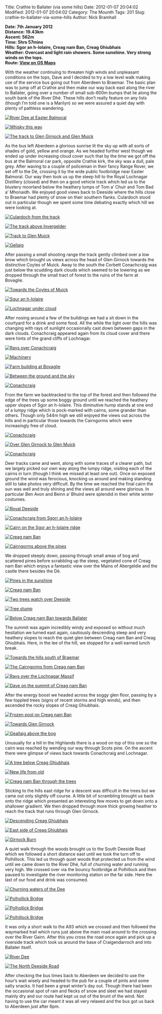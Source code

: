 Title: Crathie to Ballater (via some hills)
Date: 2012-01-07 20:04:02
Modified: 2012-01-07 20:04:02
Category: The Mounth
Tags: 201
Slug: crathie-to-ballater-via-some-hills
Author: Nick Bramhall

**Date: 7th January 2012  
Distance: 19.43km  
Ascent:  562m  
Time: 5hrs 57mins  
Hills: Sgor an h-Iolaire, Creag nam Ban, Creag Ghiubhais  
Weather: Overcast and light rain showers. Some sunshine. Very strong winds on the tops.  
Route: [View on OS Maps](https://www.invertedworld.co.uk/trip/367)**

 

With the weather continuing to threaten high winds and unpleasant conditions on the tops, Dave and I decided to try a low level walk making use of the service bus going out from Aberdeen to Braemar. The basic plan was to jump off at Crathie and then make our way back east along the river to Ballater, going over a number of small sub-600m bumps that lie along the south bank of the River Dhé. These hills don’t really feature on any lists (though I’m told one is a Marilyn) so we were assured a quiet day with plenty of pathless wandering.

<!--more-->

[![River Dee at Easter Balmoral](http://farm8.staticflickr.com/7154/6675346959_f6534cb4cc_b.jpg)](http://www.flickr.com/photos/53725815@N00/6675346959)



[![Whisky this way](http://farm8.staticflickr.com/7006/6675365479_d2c33f28af_b.jpg)](http://www.flickr.com/photos/53725815@N00/6675365479)



[![The track to Glen Girnock and Glen Muick](http://farm8.staticflickr.com/7173/6675377437_52291d06e8_b.jpg)](http://www.flickr.com/photos/53725815@N00/6675377437)

 

As the bus left Aberdeen a glorious sunrise lit the sky up with all sorts of shades of gold, yellow and orange. As we headed further west though we ended up under increasing cloud cover such that by the time we got off the bus at the Balmoral car park, opposite Crathie kirk, the sky was a dull, pale grey. After waving to a couple of policeman in their fancy Range Rover, we set off to the Dé, crossing it by the wide public footbridge near Easter Balmoral. Our way then took us up the steep hill to the Royal Lochnagar Distillery (closed) and then on a good vehicle track which led us to the blustery moorland below the heathery lumps of Tom a’ Chuir and Tom Bad a’ Mhonaidh. We enjoyed good views back to Deeside where the hills close to Braemar had plenty of snow on their southern flanks. Culardoch stood out in particular though we spent some time debating exactly which hill we were looking at.



[![Culardoch from the track](http://farm8.staticflickr.com/7150/6675391445_18172d2c0e_b.jpg)](http://www.flickr.com/photos/53725815@N00/6675391445)



[![The track above Invergelder](http://farm8.staticflickr.com/7147/6675424219_70f48d7021_b.jpg)](http://www.flickr.com/photos/53725815@N00/6675424219)



[![Track to Glen Muick](http://farm8.staticflickr.com/7007/6675547825_113d3f2a43_b.jpg)](http://www.flickr.com/photos/53725815@N00/6675547825)



[![Gellaig](http://farm8.staticflickr.com/7018/6675407723_3d1b6fdd8f_b.jpg)](http://www.flickr.com/photos/53725815@N00/6675407723)

 

After passing a small shooting range the track gently climbed over a low brow which brought us views across the head of Glen Girnock towards the distinctive Coyles of Muick. Away to the south the Corbett Conachcraig was just below the scudding dark clouds which seemed to be lowering as we dropped through the small tract of forest to the ruins of the farm at Bovaglie.



[![Towards the Coyles of Muick](http://farm8.staticflickr.com/7027/6658585593_e3769532b7_b.jpg)](http://www.flickr.com/photos/black_friction/6658585593/)



[![Sgur an h-Iolaire](http://farm8.staticflickr.com/7143/6675574029_68e1d0a00f_b.jpg)](http://www.flickr.com/photos/53725815@N00/6675574029)



[![Lochnagar under cloud](http://farm8.staticflickr.com/7175/6675430957_e2accd4681_b.jpg)](http://www.flickr.com/photos/53725815@N00/6675430957)

 

After nosing around a few of the buildings we had a sit down in the courtyard for a drink and some food. All the while the light over the hills was changing with rays of sunlight occasionally cast down between gaps in the dark clouds. Conachcraig appeared again from its cloud cover and there were hints of the grand cliffs of Lochnagar.



[![Rays over Conachcraig](http://farm8.staticflickr.com/7154/6658671517_6b8e1853c7_b.jpg)](http://www.flickr.com/photos/black_friction/6658671517/)



[![Machinery](http://farm8.staticflickr.com/7003/6675585291_72ba0c1f8d_b.jpg)](http://www.flickr.com/photos/53725815@N00/6675585291)



[![Farm building at Bovaglie](http://farm8.staticflickr.com/7001/6675598807_53da177eb8_b.jpg)](http://www.flickr.com/photos/53725815@N00/6675598807)



[![Between the ground and the sky](http://farm8.staticflickr.com/7150/6654600589_73664cfb71_b.jpg)](http://www.flickr.com/photos/black_friction/6654600589/)



[![Conachcraig](http://farm8.staticflickr.com/7158/6681273785_d4c68b4494_b.jpg)](http://www.flickr.com/photos/53725815@N00/6681273785)

 

From the farm we backtracked to the top of the forest and then followed the edge of the trees up some boggy ground until we reached the heathery upper slopes of Sgor an h-Iolaire. This diminutive hump stands at one end of a lumpy ridge which is pock-marked with cairns, some grander than others. Though only 544m high we still enjoyed the views out across the hills and in particular those towards the Cairngorms which were increasingly free of cloud.



[![Conachcraig](http://farm8.staticflickr.com/7171/6654793713_bcc6815740_b.jpg)](http://www.flickr.com/photos/black_friction/6654793713/)



[![Over Glen Girnock to Glen Muick](http://farm8.staticflickr.com/7023/6681303469_c59b245bb5_b.jpg)](http://www.flickr.com/photos/53725815@N00/6681303469)



[![Conachcraig](http://farm8.staticflickr.com/7003/6681348339_d5e701448c_b.jpg)](http://www.flickr.com/photos/53725815@N00/6681348339)

 

Deer tracks came and went, along with some traces of a clearer path, but we largely picked our own way along the lumpy ridge, visiting each of the cairns in turn (though I think we missed at least one out). Once on exposed ground the wind was ferocious, knocking us around and making standing still to take photos very difficult. By the time we reached the final cairn the sun was well and truly shining and the views all around were glorious. In particular Ben Avon and Beinn a’ Bhuird were splendid in their white winter costumes.



[![Royal Deeside](http://farm8.staticflickr.com/7153/6654411339_f72810ff51_b.jpg)](http://www.flickr.com/photos/black_friction/6654411339/)



[![Conachcraig from Sgorr an h-Iolaire](http://farm8.staticflickr.com/7173/6681375609_3e0ea99670_b.jpg)](http://www.flickr.com/photos/53725815@N00/6681375609)



[![Cairn on the Sgor an h-Iolaire ridge](http://farm8.staticflickr.com/7146/6686793191_6a91237b9d_b.jpg)](http://www.flickr.com/photos/53725815@N00/6686793191)



[![Creag nam Ban](http://farm8.staticflickr.com/7023/6686832815_143e7e9b64_b.jpg)](http://www.flickr.com/photos/53725815@N00/6686832815)



[![Cairngorms above the pines](http://farm8.staticflickr.com/7032/6686937797_7eb5ddc8cc_b.jpg)](http://www.flickr.com/photos/53725815@N00/6686937797)

 

We dropped steeply down, passing through small areas of bog and scattered pines before scrabbling up the steep, vegetated cone of Creag nam Ban which enjoys a fantastic view over the Mains of Abergeldie and the castle there besides the Dé. 



[![Pines in the sunshine](http://farm8.staticflickr.com/7155/6686991313_3b2caeb3a1_b.jpg)](http://www.flickr.com/photos/53725815@N00/6686991313)



[![Creag nam Ban](http://farm8.staticflickr.com/7164/6687002561_0696974845_b.jpg)](http://www.flickr.com/photos/53725815@N00/6687002561)



[![Two trees watch over Deeside](http://farm8.staticflickr.com/7033/6687045243_1994ee24c3_b.jpg)](http://www.flickr.com/photos/53725815@N00/6687045243)



[![Tree stump](http://farm8.staticflickr.com/7031/6687064147_59af41aef8_b.jpg)](http://www.flickr.com/photos/53725815@N00/6687064147)



[![Below Creag nam Ban towards Ballater](http://farm8.staticflickr.com/7155/6687097341_0b8e4e2ed0_b.jpg)](http://www.flickr.com/photos/53725815@N00/6687097341)



The summit was again incredibly windy and exposed so without much hesitation we turned east again, cautiously descending steep and very heathery slopes to reach the quiet glen between Creag nam Ban and Creag Ghiubhais. Here, in the lee of the hill, we stopped for a well earned lunch break.



[![Towards the hills south of Braemar](http://farm8.staticflickr.com/7161/6687129223_55ea3b8137_b.jpg)](http://www.flickr.com/photos/53725815@N00/6687129223)



[![The Cairngorms from Creag nam Ban](http://farm8.staticflickr.com/7030/6687157301_8d747d0a20_b.jpg)](http://www.flickr.com/photos/53725815@N00/6687157301)



[![Rays over the Lochnagar Massif](http://farm8.staticflickr.com/7152/6687171861_6bd00964a4_b.jpg)](http://www.flickr.com/photos/53725815@N00/6687171861)



[![Dave on the summit of Creag nam Ban](http://farm8.staticflickr.com/7144/6687190271_ddf4e1b9d4_b.jpg)](http://www.flickr.com/photos/53725815@N00/6687190271)

 

After the energy boost we headed across the soggy glen floor, passing by a few toppled trees (signs of recent storms and high winds), and then ascended the rocky slopes of Creag Ghiubhais. 



[![Frozen pool on Creag nam Ban](http://farm8.staticflickr.com/7171/6687221269_d51d24dd8b_b.jpg)](http://www.flickr.com/photos/53725815@N00/6687221269)



[![Towards Glen Girnock](http://farm8.staticflickr.com/7023/6687240533_c9e4baabb3_b.jpg)](http://www.flickr.com/photos/53725815@N00/6687240533)



[![Geallaig above the bog](http://farm8.staticflickr.com/7014/6687265013_30958a06bd_b.jpg)](http://www.flickr.com/photos/53725815@N00/6687265013)



Unusually for a hill in the Highlands there is a wood on top of this one so the cairn was reached by wending our way through Scots pine. On the ascent there were glimpse of views back towards Conachcraig and Lochnagar.



[![A tree below Creag Ghiubhais](http://farm8.staticflickr.com/7175/6687269899_f616d5d446_b.jpg)](http://www.flickr.com/photos/53725815@N00/6687269899)



[![New life from old](http://farm8.staticflickr.com/7007/6687283641_dc42f7ee7c_b.jpg)](http://www.flickr.com/photos/53725815@N00/6687283641)



[![Creag nam Ban through the trees](http://farm8.staticflickr.com/7164/6687334087_89f3c6c05b_b.jpg)](http://www.flickr.com/photos/53725815@N00/6687334087)

 

Sticking to the hills east ridge for a descent was difficult in the trees but we came out only slightly off course. A little bit of scrambling brought us back onto the ridge which presented an interesting few moves to get down onto a shallower gradient. We then dropped through more thick growing heather to reach the track that runs through Glen Girnock.



[![Descending Creag Ghiubhais](http://farm8.static.flickr.com/7169/6687362095_b9081b08cf_b.jpg)](http://www.flickr.com/photos/53725815@N00/6687362095)



[![East side of Creag Ghiubhais](http://farm8.staticflickr.com/7029/6687372147_2b2cd32ae0_b.jpg)](http://www.flickr.com/photos/53725815@N00/6687372147)



[![Girnock Burn](http://farm8.static.flickr.com/7016/6687384391_da783dfa03.jpg)](http://www.flickr.com/photos/53725815@N00/6687384391)

 

A quiet walk through the woods brought us to the South Deeside Road which we followed a short distance east until we took the turn off to Polhillock. This led us through quiet woods that protected us from the wind until we came down to the River Dhé, full of churning water and running very high. We crossed over via the bouncy footbridge at Polhillock and then paused to investigate the river monitoring station on the far side. Here the last of our food and drink was consumed.



[![Churning waters of the Dee](http://farm8.staticflickr.com/7027/6687395345_f0e4f1b0f8_b.jpg)](http://www.flickr.com/photos/53725815@N00/6687395345)



[![Polhollick Bridge](http://farm8.staticflickr.com/7171/6659498807_f54dcb009f_b.jpg)](http://www.flickr.com/photos/53725815@N00/6659498807)



[![Polhollick Bridge](http://farm8.staticflickr.com/7158/6659517715_3f44396400_b.jpg)](http://www.flickr.com/photos/53725815@N00/6659517715)



[![Polhillock Bridge](http://farm8.staticflickr.com/7149/6687443471_7d3e01ac09_b.jpg)](http://www.flickr.com/photos/53725815@N00/6687443471)

 

It was only a short walk to the A93 which we crossed and then followed the waymarked trail which runs just above the main road around to the crossing over the River Gairn. After this you cross the road once again and pick up a riverside track which took us around the base of Craigendarroch and into Ballater itself.



[![River Dee](http://farm8.staticflickr.com/7158/6687432933_19646db5da_b.jpg)](http://www.flickr.com/photos/53725815@N00/6687432933)



[![The North Deeside Road](http://farm8.staticflickr.com/7142/6687453557_118898e09a_b.jpg)](http://www.flickr.com/photos/53725815@N00/6687453557)

 

After checking the bus times back to Aberdeen we decided to use the hour’s wait wisely and headed to the pub for a couple of pints and some salty snacks. It had been a great winter’s day out. Though there had been the occasional spot of rain and flecks of snow and sleet we had stayed mainly dry and our route had kept us out of the brunt of the wind. Not having to use the car meant it was all very relaxed and the bus got us back to Aberdeen just after 6pm.
